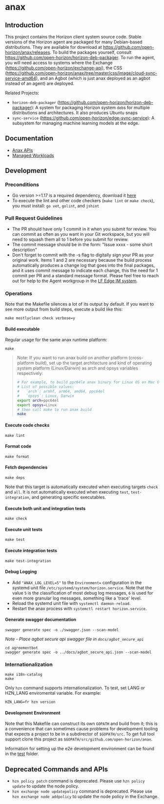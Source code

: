 # anax

## Introduction

This project contains the Horizon client system source code. Stable versions of the Horizon agent are packaged for many Debian-based distributions. They are available for download at https://github.com/open-horizon/anax/releases. To build the packages yourself, consult https://github.com/open-horizon/horizon-deb-packager.
To run the agent, you will need access to systems where the Exchange (https://github.com/open-horizon/exchange-api), the CSS (https://github.com/open-horizon/anax/tree/master/css/image/cloud-sync-service-amd64), and an Agbot (which is just anax deployed as an agbot instead of an agent) are deployed.

Related Projects:

* `horizon-deb-packager` (https://github.com/open-horizon/horizon-deb-packager): A system for packaging Horizon system `deb`s for multiple distributions and architectures. It also produces Ubuntu snaps
* `sync-service` (https://github.com/open-horizon/edge-sync-service): A subsystem for managing machine learning models at the edge.


## Documentation

* [Anax APIs](docs/api.md)
* [Managed Workloads](docs/managed_workloads.md)

## Development

### Preconditions

* Go version >=1.17 is a required dependency, download it [here](https://golang.org/dl/)
* To execute the lint and other code checkers (`make lint` or `make check`), you must install: `go vet`, `golint`, and `jshint`

### Pull Request Guidelines
* The PR should have only 1 commit in it when you submit for review. You can commit as often as you want in your Git workspace, but you will need to squash them all to 1 before you submit for review.
* The commit message should be in the form: "Issue xxxx - some short description"
* Don't forget to commit with the -s flag to digitally sign your PR as your original work.
Items 1 and 2 are necessary because the build process automatically produces a change log that goes into the final packages, and it uses commit message to indicate each change, this the need for 1 commit per PR and a standard message format.
Please feel free to reach out for help to the Agent workgroup in the [LF Edge IM system](https://chat.lfx.linuxfoundation.org/).

### Operations

Note that the Makefile silences a lot of its output by default. If you want to see more output from build steps, execute a build like this:

    make mostlyclean check verbose=y

#### Build executable

Regular usage for the same anax runtime platform:

    make

> Note: If you want to run anax build on another platform (cross-platform build), set up the target architecture and kind of operating system platform (Linux/Darwin) as arch and opsys variables respectively:
>
> ```sh
> # For example, to build ppc64le anax binary for Linux OS on Mac OS host use the commands below
> # List of possible values:
> #   `arch`: armhf, arm64, amd64, ppc64el
> #   `opsys`: Linux, Darwin
> export arch=ppc64el
> export opsys=Linux
> # then call make to run anax build
> make
> ```

#### Execute code checks

    make lint

#### Format code

    make format

#### Fetch dependencies

    make deps

Note that this target is automatically executed when executing targets `check` and `all`. It is not automatically executed when executing `test`, `test-integration`, and generating specific executables.

#### Execute both unit and integration tests

    make check

#### Execute unit tests

    make test

#### Execute integration tests

    make test-integration

#### Debug Logging

* Add `"ANAX_LOG_LEVEL=5"` to the `Environment=` configuration in the systemd unit file `/etc/systemd/system/horizon.service`. Note that the value `5` is the classification of most debug log messages, `6` is used for even more granular log messages, something like a 'trace' level.
* Reload the systemd unit file with `systemctl daemon-reload`.
* Restart the anax process with `systemctl restart horizon.service`.

#### Generate swagger documentation

    swagger generate spec -o ./swagger.json --scan-model

*Note - Place agbot secure api swagger file in `docs/agbot_secure_api`*

    cd agreementbot
    swagger generate spec -o ../docs/agbot_secure_api.json --scan-model

### Internationalization

    make i18n-catalog
    make

Only `hzn` command supports internationalization. To test, set LANG or HZN_LANG enviromental variable. For example:

    HZN_LANG=fr hzn version

#### Development Environment

Note that this Makefile can construct its own `GOPATH` and build from it; this is a convenience that can sometimes cause problems for development tooling that expects a project to be in a subdirector of `$GOPATH/src`. To get full tool support clone this project as `$GOPATH/src/github.com/open-horizon/anax`.

Information for setting up the e2e development environment can be found in the [test](https://github.com/open-horizon/anax/tree/master/test) folder.

## Deprecated Commands and APIs
* `hzn policy patch` command is deprecated. Please use `hzn policy update` to update the node policy.
* `hzn exchange node updatepolicy` command is deprecated. Please use `hzn exchange node addpolicy` to update the node policy in the Exchange.

